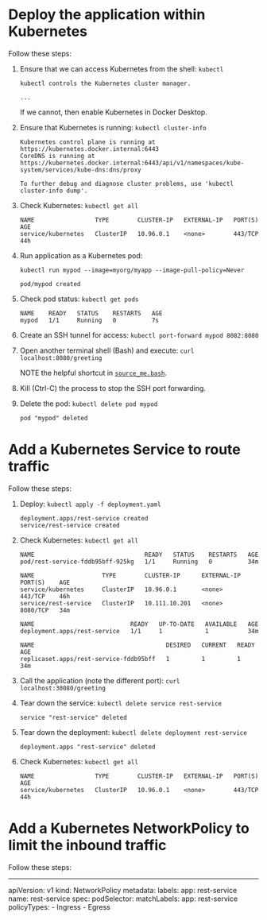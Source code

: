 # Deploy the application within Kubernetes
Follow these steps:

1. Ensure that we can access Kubernetes from the shell: `kubectl`

    ```
    kubectl controls the Kubernetes cluster manager.

    ...
    ```

    If we cannot, then enable Kubernetes in Docker Desktop.

1. Ensure that Kubernetes is running: `kubectl cluster-info`

    ```
    Kubernetes control plane is running at https://kubernetes.docker.internal:6443
    CoreDNS is running at https://kubernetes.docker.internal:6443/api/v1/namespaces/kube-system/services/kube-dns:dns/proxy

    To further debug and diagnose cluster problems, use 'kubectl cluster-info dump'.
    ```

1. Check Kubernetes: `kubectl get all`

    ```
    NAME                 TYPE        CLUSTER-IP   EXTERNAL-IP   PORT(S)   AGE
    service/kubernetes   ClusterIP   10.96.0.1    <none>        443/TCP   44h
    ```

1. Run application as a Kubernetes pod:

    `kubectl run mypod --image=myorg/myapp --image-pull-policy=Never`

    ```
    pod/mypod created
    ```

1. Check pod status: `kubectl get pods`

    ```
    NAME    READY   STATUS    RESTARTS   AGE
    mypod   1/1     Running   0          7s
    ```

1. Create an SSH tunnel for access: `kubectl port-forward mypod 8082:8080`
1. Open another terminal shell (Bash) and execute: `curl localhost:8080/greeting`

   NOTE the helpful shortcut in [`source_me.bash`](./source_me.bash).
1. Kill (Ctrl-C) the process to stop the SSH port forwarding.

1. Delete the pod: `kubectl delete pod mypod`

    ```
    pod "mypod" deleted
    ```

# Add a Kubernetes Service to route traffic
Follow these steps:

1. Deploy: `kubectl apply -f deployment.yaml`

    ```
    deployment.apps/rest-service created
    service/rest-service created
    ```

1. Check Kubernetes: `kubectl get all`

    ```
    NAME                               READY   STATUS    RESTARTS   AGE
    pod/rest-service-fddb95bff-925kg   1/1     Running   0          34m

    NAME                   TYPE        CLUSTER-IP      EXTERNAL-IP   PORT(S)    AGE
    service/kubernetes     ClusterIP   10.96.0.1       <none>        443/TCP    46h
    service/rest-service   ClusterIP   10.111.10.201   <none>        8080/TCP   34m

    NAME                           READY   UP-TO-DATE   AVAILABLE   AGE
    deployment.apps/rest-service   1/1     1            1           34m
 
    NAME                                     DESIRED   CURRENT   READY   AGE
    replicaset.apps/rest-service-fddb95bff   1         1         1       34m
    ```

1. Call the application (note the different port): `curl localhost:30080/greeting`
1. Tear down the service: `kubectl delete service rest-service`

    ```
    service "rest-service" deleted
    ```

1. Tear down the deployment: `kubectl delete deployment rest-service`

    ```
    deployment.apps "rest-service" deleted
    ```

1. Check Kubernetes: `kubectl get all`

    ```
    NAME                 TYPE        CLUSTER-IP   EXTERNAL-IP   PORT(S)   AGE
    service/kubernetes   ClusterIP   10.96.0.1    <none>        443/TCP   44h
    ```

# Add a Kubernetes NetworkPolicy to limit the inbound traffic
Follow these steps:


---
apiVersion: v1
kind: NetworkPolicy
metadata:
  labels:
    app: rest-service
  name: rest-service
spec:
  podSelector:
    matchLabels:
      app: rest-service
  policyTypes:
    - Ingress
    - Egress
